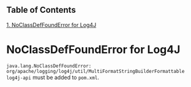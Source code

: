 ## Table of Contents
[1. NoClassDefFoundError for Log4J](#noclassdeffounderror-for-log4j)<br>
# NoClassDefFoundError for Log4J

`java.lang.NoClassDefFoundError: org/apache/logging/log4j/util/MultiFormatStringBuilderFormattable`<br/>`log4j-api` must be added to `pom.xml`.


